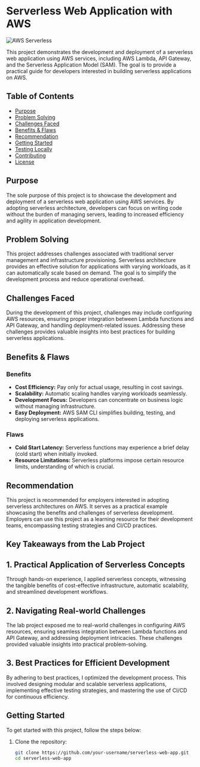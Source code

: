 # Serverless Web Application with AWS

![AWS Serverless](https://img.shields.io/badge/AWS-Serverless-orange)

This project demonstrates the development and deployment of a serverless web application using AWS services, including AWS Lambda, API Gateway, and the Serverless Application Model (SAM). The goal is to provide a practical guide for developers interested in building serverless applications on AWS.

## Table of Contents

- [Purpose](#purpose)
- [Problem Solving](#problem-solving)
- [Challenges Faced](#challenges-faced)
- [Benefits & Flaws](#benefits--flaws)
- [Recommendation](#recommendation)
- [Getting Started](#getting-started)
- [Testing Locally](#testing-locally)
- [Contributing](#contributing)
- [License](#license)

## Purpose

The sole purpose of this project is to showcase the development and deployment of a serverless web application using AWS services. By adopting serverless architecture, developers can focus on writing code without the burden of managing servers, leading to increased efficiency and agility in application development.

## Problem Solving

This project addresses challenges associated with traditional server management and infrastructure provisioning. Serverless architecture provides an effective solution for applications with varying workloads, as it can automatically scale based on demand. The goal is to simplify the development process and reduce operational overhead.

## Challenges Faced

During the development of this project, challenges may include configuring AWS resources, ensuring proper integration between Lambda functions and API Gateway, and handling deployment-related issues. Addressing these challenges provides valuable insights into best practices for building serverless applications.

## Benefits & Flaws

### Benefits

- **Cost Efficiency:** Pay only for actual usage, resulting in cost savings.
- **Scalability:** Automatic scaling handles varying workloads seamlessly.
- **Development Focus:** Developers can concentrate on business logic without managing infrastructure.
- **Easy Deployment:** AWS SAM CLI simplifies building, testing, and deploying serverless applications.

### Flaws

- **Cold Start Latency:** Serverless functions may experience a brief delay (cold start) when initially invoked.
- **Resource Limitations:** Serverless platforms impose certain resource limits, understanding of which is crucial.

## Recommendation

This project is recommended for employers interested in adopting serverless architectures on AWS. It serves as a practical example showcasing the benefits and challenges of serverless development. Employers can use this project as a learning resource for their development teams, encompassing testing strategies and CI/CD practices.

## Key Takeaways from the Lab Project

## 1. Practical Application of Serverless Concepts

Through hands-on experience, I applied serverless concepts, witnessing the tangible benefits of cost-effective infrastructure, automatic scalability, and streamlined development workflows.

## 2. Navigating Real-world Challenges

The lab project exposed me to real-world challenges in configuring AWS resources, ensuring seamless integration between Lambda functions and API Gateway, and addressing deployment intricacies. These challenges provided valuable insights into practical problem-solving.

## 3. Best Practices for Efficient Development

By adhering to best practices, I optimized the development process. This involved designing modular and scalable serverless applications, implementing effective testing strategies, and mastering the use of CI/CD for continuous efficiency.


## Getting Started

To get started with this project, follow the steps below:

1. Clone the repository:

   ```bash
   git clone https://github.com/your-username/serverless-web-app.git
   cd serverless-web-app
